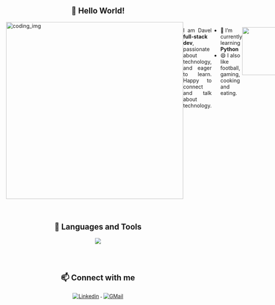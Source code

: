 <h2 align="center">👋 Hello World!</h2>

<div style="display:flex">
  <img 
    align="right"
    alt="coding_img" 
    width="480em"
    src="https://cvresumetemplate.com/maha-personal-cv-resume-html-template/assets/images/ab-img.png">

<p align="justify">  
I am Davel <strong>full-stack dev</strong>, passionate about technology, and eager to learn. Happy to connect and talk about technology.
</p>
  
- 🌱 I’m currently learning **Python**
- 😄 I also like football, gaming, cooking and eating.
<br>
  <p align="justify">
    <img height="130em" src="https://github-readme-streak-stats.herokuapp.com/?user=dav31rg&theme=dark&hide_border=false"/>
  </p>  
</div>

<br>
<br>

<h2 align="center">🚀️ Languages and Tools</h2>

<p align="center">
  <a href="https://skillicons.dev">
    <img src="https://skillicons.dev/icons?i=html,css,js,react,vue,ruby,rails,postgres,mysql,sqlite,cpp,git,github,figma,vscode,atom,babel,heroku,vite,linux,redux,arduino&perline=11" />
  </a>
</p>

<br>
<br>

<h2 align="center">📫 Connect with me</h2>

<p align="center">
<a href="https://www.linkedin.com/in/davelrgobea/" target="_blank">
<img src="https://raw.githubusercontent.com/klaasnicolaas/ColoredBadges/master/svg/social/linkedin.svg" alt="Linkedin" style="vertical-align:top; margin:4px">
</a>  
<a href="mailto:davel.reymundo@gmail.com" target="_blank">
<img src="https://raw.githubusercontent.com/klaasnicolaas/ColoredBadges/prod/svg/social/gmail.svg" alt="GMail" style="vertical-align:top; margin:4px">
</a>
</p>
